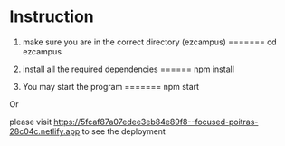 # Instruction

1. make sure you are in the correct directory (ezcampus) =======
cd ezcampus  

2. install all the required dependencies ====== 
npm install

3. You may start the program  =======
npm start


Or 

please visit https://5fcaf87a07edee3eb84e89f8--focused-poitras-28c04c.netlify.app to see the deployment